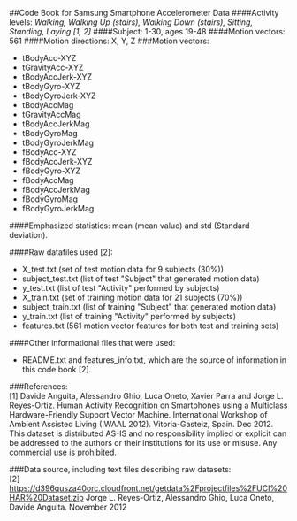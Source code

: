 ##Code Book for Samsung Smartphone Accelerometer Data 
####Activity levels: *Walking, Walking Up (stairs), Walking Down (stairs), Sitting, Standing, Laying [1, 2]*
####Subject: 1-30, ages 19-48
####Motion vectors: 561
####Motion directions: X, Y, Z
###Motion vectors:      
* tBodyAcc-XYZ     
* tGravityAcc-XYZ   
* tBodyAccJerk-XYZ   
* tBodyGyro-XYZ   
* tBodyGyroJerk-XYZ   
* tBodyAccMag   
* tGravityAccMag   
* tBodyAccJerkMag    
* tBodyGyroMag    
* tBodyGyroJerkMag    
* fBodyAcc-XYZ    
* fBodyAccJerk-XYZ    
* fBodyGyro-XYZ   
* fBodyAccMag   
* fBodyAccJerkMag   
* fBodyGyroMag   
* fBodyGyroJerkMag

####Emphasized statistics: mean (mean value) and std (Standard deviation).       

####Raw datafiles used [2]:             
* X_test.txt (set of test motion data for 9 subjects (30%))   
* subject_test.txt (list of test "Subject" that generated motion data)   
* y_test.txt (list of test "Activity" performed by subjects)   
* X_train.txt (set of training motion data for 21 subjects (70%))   
* subject_train.txt (list of training "Subject" that generated motion data)   
* y_train.txt (list of training "Activity" performed by subjects)   
* features.txt (561 motion vector features for both test and training sets)              

####Other informational files that were used:        
* README.txt and features_info.txt, which are the source of information in this code book [2].         

###References:    
[1] Davide Anguita, Alessandro Ghio, Luca Oneto, Xavier Parra and Jorge L. Reyes-Ortiz. Human Activity Recognition on Smartphones using a Multiclass Hardware-Friendly Support Vector Machine. International Workshop of Ambient Assisted Living (IWAAL 2012). Vitoria-Gasteiz, Spain. Dec 2012.  This dataset is distributed AS-IS and no responsibility implied or explicit can be addressed to the authors or their institutions for its use or misuse. Any commercial use is prohibited.          

###Data source, including text files describing raw datasets:   
[2] <https://d396qusza40orc.cloudfront.net/getdata%2Fprojectfiles%2FUCI%20HAR%20Dataset.zip> 
Jorge L. Reyes-Ortiz, Alessandro Ghio, Luca Oneto, Davide Anguita. November 2012
